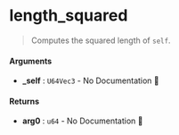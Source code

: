 # length\_squared

>  Computes the squared length of `self`.

#### Arguments

- **\_self** : `U64Vec3` \- No Documentation 🚧

#### Returns

- **arg0** : `u64` \- No Documentation 🚧